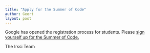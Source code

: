 ```yaml
---
title: "Apply for the Summer of Code"
author: Geert
layout: post
---
```


Google has opened the registration process for students. Please [sign yourself up for the Summer of Code.](https://code.google.com/soc)

The Irssi Team